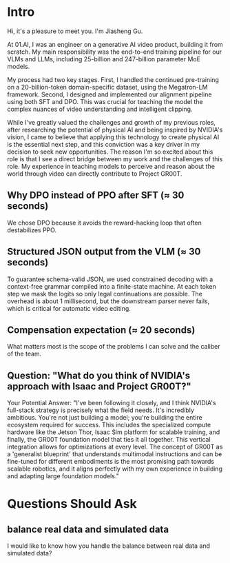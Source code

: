 # Intro

Hi, it's a pleasure to meet you. I'm Jiasheng Gu.

At 01.AI, I was an engineer on a generative AI video product, building it from scratch. My main responsibility was the end-to-end training pipeline for our VLMs and LLMs, including 25-billion and 247-billion parameter MoE models.

My process had two key stages. First, I handled the continued pre-training on a 20-billion-token domain-specific dataset, using the Megatron-LM framework. Second, I designed and implemented our alignment pipeline using both SFT and DPO. This was crucial for teaching the model the complex nuances of video understanding and intelligent clipping.

While I've greatly valued the challenges and growth of my previous roles, after researching the potential of physical AI and being inspired by NVIDIA's vision, I came to believe that applying this technology to create physical AI is the essential next step, and this conviction was a key driver in my decision to seek new opportunities. The reason I'm so excited about this role is that I see a direct bridge between my work and the challenges of this role. My experience in teaching models to perceive and reason about the world through video can directly contribute to Project GR00T.

## Why DPO instead of PPO after SFT (≈ 30 seconds)

We chose DPO because it avoids the reward-hacking loop that often destabilizes PPO.

## Structured JSON output from the VLM (≈ 30 seconds)

To guarantee schema-valid JSON, we used constrained decoding with a context-free grammar compiled into a finite-state machine. At each token step we mask the logits so only legal continuations are possible. The overhead is about 1 millisecond, but the downstream parser never fails, which is critical for automatic video editing.

## Compensation expectation (≈ 20 seconds)

What matters most is the scope of the problems I can solve and the caliber of the team.

## Question: "What do you think of NVIDIA's approach with Isaac and Project GR00T?"

Your Potential Answer: "I've been following it closely, and I think NVIDIA's full-stack strategy is precisely what the field needs. It's incredibly ambitious. You're not just building a model; you're building the entire ecosystem required for success. This includes the specialized compute hardware like the Jetson Thor, Isaac Sim platform for scalable training, and finally, the GR00T foundation model that ties it all together. This vertical integration allows for optimizations at every level. The concept of GR00T as a 'generalist blueprint' that understands multimodal instructions and can be fine-tuned for different embodiments is the most promising path towards scalable robotics, and it aligns perfectly with my own experience in building and adapting large foundation models."

# Questions Should Ask
## balance real data and simulated data
I would like to know how you handle the balance between real data and simulated data?


